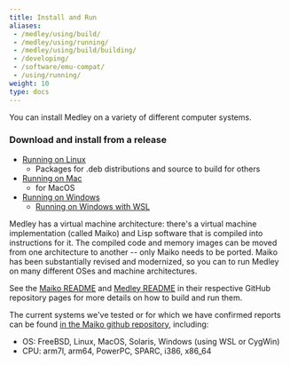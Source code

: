 ```yaml
---
title: Install and Run
aliases:
 - /medley/using/build/
 - /medley/using/running/
 - /medley/using/build/building/
 - /developing/
 - /software/emu-compat/
 - /using/running/
weight: 10
type: docs
---
```


You can install Medley on a variety of different computer systems. 


### Download and install from a release
  * [Running on Linux](./running-on-linux)
    * Packages for .deb distributions and source to build for others
  * [Running on Mac](./running-on-mac)
    * for MacOS
  * [Running on Windows](./running-on-win)
    * [Running on Windows with WSL](./running-on-wsl)


Medley has a virtual machine architecture: there's a virtual machine implementation (called Maiko) and Lisp software that is compiled into instructions for it. The compiled code and memory images can be moved from one architecture to another -- only Maiko needs to be ported. Maiko has been substantially revised and modernized, so you can to run Medley on many different OSes and machine architectures.

See the [Maiko README](https://github.com/Interlisp/maiko#readme) and [Medley README](https://github.com/Interlisp/medley#readme) in their respective GitHub repository pages for more details on how to build and run them.

The current systems we've tested or for which we have confirmed reports can be found [in the Maiko github repository](https://github.com/Interlisp/maiko/tree/master/bin), including:
* OS:  FreeBSD, Linux, MacOS, Solaris, Windows (using WSL or CygWin)
* CPU: arm7l, arm64, PowerPC, SPARC, i386, x86_64



